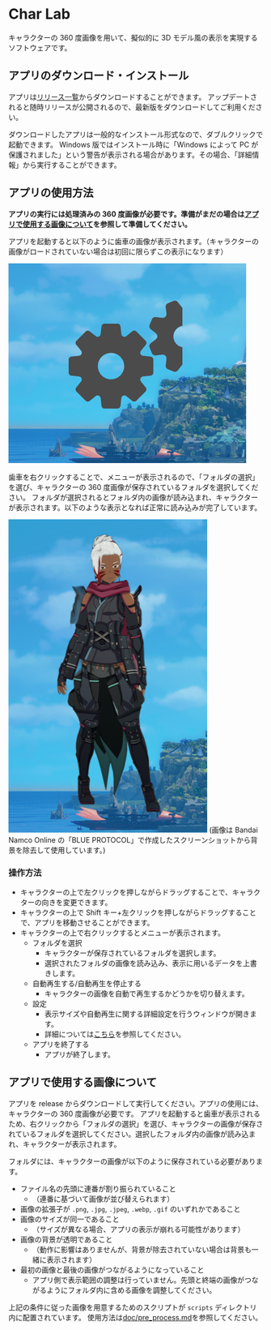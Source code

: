 # Char Lab

キャラクターの 360 度画像を用いて、擬似的に 3D モデル風の表示を実現するソフトウェアです。

## アプリのダウンロード・インストール

アプリは[リリース一覧](https://github.com/TenTakano/CharLab/releases)からダウンロードすることができます。
アップデートされると随時リリースが公開されるので、最新版をダウンロードしてご利用ください。

ダウンロードしたアプリは一般的なインストール形式なので、ダブルクリックで起動できます。
Windows 版ではインストール時に「Windows によって PC が保護されました」という警告が表示される場合があります。その場合、「詳細情報」から実行することができます。

## アプリの使用方法

**アプリの実行には処理済みの 360 度画像が必要です。準備がまだの場合は[アプリで使用する画像について](#アプリで使用する画像について)を参照して準備してください。**

アプリを起動すると以下のように歯車の画像が表示されます。（キャラクターの画像がロードされていない場合は初回に限らずこの表示になります）

![](./doc/images/default_image.png)

歯車を右クリックすることで、メニューが表示されるので、「フォルダの選択」を選び、キャラクターの 360 度画像が保存されているフォルダを選択してください。
フォルダが選択されるとフォルダ内の画像が読み込まれ、キャラクターが表示されます。以下のような表示となれば正常に読み込みが完了しています。

![](./doc/images/character.png)
(画像は Bandai Namco Online の「BLUE PROTOCOL」で作成したスクリーンショットから背景を除去して使用しています。)

### 操作方法

- キャラクターの上で左クリックを押しながらドラッグすることで、キャラクターの向きを変更できます。
- キャラクターの上で Shift キー+左クリックを押しながらドラッグすることで、アプリを移動させることができます。
- キャラクターの上で右クリックするとメニューが表示されます。
  - フォルダを選択
    - キャラクターが保存されているフォルダを選択します。
    - 選択されたフォルダの画像を読み込み、表示に用いるデータを上書きします。
  - 自動再生する/自動再生を停止する
    - キャラクターの画像を自動で再生するかどうかを切り替えます。
  - 設定
    - 表示サイズや自動再生に関する詳細設定を行うウィンドウが開きます。
    - 詳細については[こちら](./doc/settings.md)を参照してください。
  - アプリを終了する
    - アプリが終了します。

## アプリで使用する画像について

アプリを release からダウンロードして実行してください。アプリの使用には、キャラクターの 360 度画像が必要です。
アプリを起動すると歯車が表示されるため、右クリックから「フォルダの選択」を選び、キャラクターの画像が保存されているフォルダを選択してください。選択したフォルダ内の画像が読み込まれ、キャラクターが表示されます。

フォルダには、キャラクターの画像が以下のように保存されている必要があります。

- ファイル名の先頭に連番が割り振られていること
  - （連番に基づいて画像が並び替えられます）
- 画像の拡張子が `.png`, `.jpg`, `.jpeg`, `.webp`, `.gif` のいずれかであること
- 画像のサイズが同一であること
  - （サイズが異なる場合、アプリの表示が崩れる可能性があります）
- 画像の背景が透明であること
  - （動作に影響はありませんが、背景が除去されていない場合は背景も一緒に表示されます）
- 最初の画像と最後の画像がつながるようになっていること
  - アプリ側で表示範囲の調整は行っていません。先頭と終端の画像がつながるようにフォルダ内に含める画像を調整してください。

上記の条件に従った画像を用意するためのスクリプトが `scripts` ディレクトリ内に配置されています。
使用方法は[doc/pre_process.md](./doc/pre_process.md)を参照してください。
